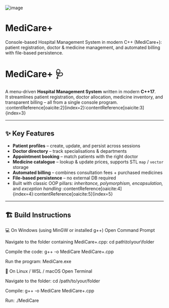 ![image](https://github.com/user-attachments/assets/87ffd0ea-319e-48a7-835f-68bc1fcf7f47)

# MediCare+
Console-based Hospital Management System in modern C++ (MediCare+): patient registration, doctor &amp; medicine management, and automated billing with file-based persistence.

# MediCare+ 🩺

A menu-driven **Hospital Management System** written in modern **C++17**.  
It streamlines patient registration, doctor allocation, medicine inventory, and transparent billing – all from a single console program. :contentReference[oaicite:2]{index=2}:contentReference[oaicite:3]{index=3}

---

## ✨ Key Features
- **Patient profiles** – create, update, and persist across sessions  
- **Doctor directory** – track specialisations & departments  
- **Appointment booking** – match patients with the right doctor  
- **Medicine catalogue** – lookup & update prices, supports STL `map` / `vector` storage  
- **Automated billing** – combines consultation fees + purchased medicines  
- **File-based persistence** – no external DB required  
- Built with classic OOP pillars: *inheritance, polymorphism, encapsulation,* and *exception handling* :contentReference[oaicite:4]{index=4}:contentReference[oaicite:5]{index=5}

---

## 🏗️ Build Instructions
💻 On Windows (using MinGW or installed g++)
Open Command Prompt

Navigate to the folder containing MediCare+.cpp:
cd path\to\your\folder

Compile the code:
g++ -o MediCare MediCare+.cpp

Run the program:
MediCare.exe

🐧 On Linux / WSL / macOS
Open Terminal

Navigate to the folder:
cd /path/to/your/folder

Compile:
g++ -o MediCare MediCare+.cpp

Run:
./MediCare
